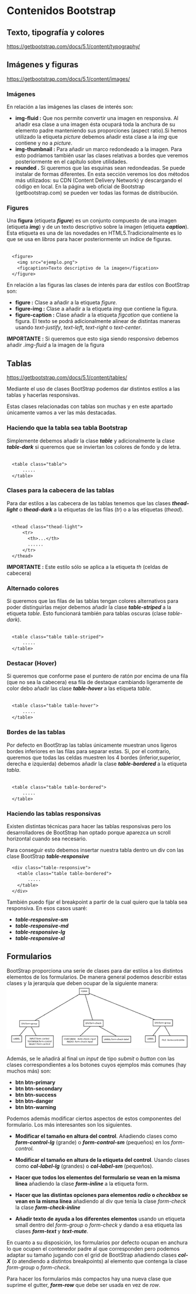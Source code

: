 ﻿# Contenidos Bootstrap 

##  Texto, tipografía y colores
https://getbootstrap.com/docs/5.1/content/typography/


## Imágenes y figuras
https://getbootstrap.com/docs/5.1/content/images/
### Imágenes

En relación a las imágenes las clases de interés son:

-   **img-fluid :**  Que nos permite convertir una imagen en responsiva. Al añadir esa clase a una imagen ésta ocupará toda la anchura de su elemento padre manteniendo sus proporciones (aspect ratio).Si hemos utilizado la etiqueta  _picture_  debemos añadir esta clase a la  _img_  que contiene y no a  _picture_.
-   **img-thumbnail :**  Para añadir un marco redondeado a la imagen. Para esto podríamos también usar las clases relativas a bordes que veremos posteriormente en el capítulo sobre utilidades.
-   **rounded .**  Si queremos que las esquinas sean redondeadas.
Se puede instalar de formas diferentes. En esta sección veremos los dos métodos más utilizados: su CDN (Content Delivery Network) y descargando el código en local. En la página web oficial de Bootstrap (getbootstrap.com) se pueden ver todas las formas de distribución.

### Figures
Una  **figura**  (etiqueta  **_figure_**) es un conjunto compuesto de una imagen (etiqueta  **_img_**) y de un texto descriptivo sobre la imagen (etiqueta  **_caption_**). Esta etiqueta es una de las novedades en HTML5.Tradicionalmente es lo que se usa en  _libros_  para hacer posteriormente un índice de figuras.

```

  <figure>
    <img src="ejemplo.png">
    <figcaption>Texto descriptivo de la imagen</figcation>
  </figure>
```
En relación a las figuras las clases de interés para dar estilos con BootStrap son:

-   **figure :**  Clase a añadir a la etiqueta  _figure_.
-   **figure-img :**  Clase a añadir a la etiqueta  _img_  que contiene la figura.
-   **figure-caption :**  Clase añadir a la etiqueta  _figcation_  que contiene la figura. El texto se podrá adicionalmente alinear de distintas maneras usando  _text-justify_,  _text-left_,  _text-right_  o  _text-center_.

**IMPORTANTE :**  Si queremos que esto siga siendo responsivo debemos añadir  _.img-fluid_  a la imagen de la figura

## Tablas
https://getbootstrap.com/docs/5.1/content/tables/

Mediante el uso de clases BootStrap  podemos dar distintos estilos a las tablas y hacerlas responsivas.

Estas clases relacionadas con tablas son muchas y en este apartado únicamente vamos a ver las más destacadas.

### Haciendo que la tabla sea tabla Bootstrap

Simplemente debemos añadir la clase  **_table_**  y adicionalmente la clase  **_table-dark_**  si queremos que se inviertan los colores de fondo y de letra.

```

  <table class="table">
      .....      
  </table>

```
### Clases para la cabecera de las tablas

Para dar estilos a las cabecera de las tablas tenemos que las clases  **_thead-light_**  o  **_thead-dark_**  a la etiquetas de las filas (_tr_) o a las etiquetas (_thead_).

```

  <thead class="thead-light">
      <tr>
        <th>...</th>
        ......
      </tr>
  </thead>

```
**IMPORTANTE :** Este estilo sólo se aplica a la etiqueta _th_ (celdas de cabecera)
### Alternado colores

Si queremos que las filas de las tablas tengan colores alternativos para poder distinguirlas mejor debemos añadir la clase  **_table-striped_**  a la etiqueta  _table_. Esto funcionará también para tablas oscuras (clase  _table-dark_).

```

  <table class="table table-striped">
      .....      
  </table>

```

### Destacar (Hover)

Si queremos que conforme pase el puntero de ratón por encima de una fila (que no sea la cabecera) esa fila de destaque cambiando ligeramente de color debo añadir las clase  **_table-hover_**  a las etiqueta  _table_.

```

  <table class="table table-hover">
      .....      
  </table>

```
### Bordes de las tablas

Por defecto en BootStrap las tablas únicamente muestran unos ligeros bordes inferiores en las filas para separar estas. Si, por el contrario, queremos que todas las celdas muestren los 4 bordes (inferior,superior, derecha e izquierda) debemos añadir la clase  **_table-bordered_**  a la etiqueta  _tabla_.

```

  <table class="table table-bordered">
      .....      
  </table>

```
### Haciendo las tablas responsivas

Existen distintas técnicas para hacer las tablas responsivas pero los desarrolladores de BootStrap han optado porque aparezca un scroll horizontal cuando sea necesario.

Para conseguir esto debemos insertar nuestra tabla dentro un div con las clase BootStrap  **_table-responsive_**

```
  <div class="table-responsive">
    <table class="table table-bordered">
        .....      
    </table>
  </div>

```

También puedo fijar el breakpoint a partir de la cual quiero que la tabla sea responsiva. En esos casos usaré:

-   **_table-responsive-sm_**
-   **_table-responsive-md_**
-   **_table-responsive-lg_**
-   **_table-responsive-xl_**

## Formularios
BootStrap proporciona una serie de clases para dar estilos a los distintos elementos de los formularios. De manera general podemos describir estas clases y la jerarquía que deben ocupar de la siguiente manera:
![Jerarquias_Clases_BS_Formularios](Jerarquias_Clases_BS_Formularios.jpg)

Además, se le añadirá al final un  _input_  de tipo  _submit_  o  _button_  con las clases correspondientes a los botones cuyos ejemplos más comunes (hay muchos más) son:

-   **btn btn-primary**
-   **btn btn-secondary**
-   **btn btn-success**
-   **btn btn-danger**
-   **btn btn-warning**

Podemos además modificar ciertos aspectos de estos componentes del formulario. Los más interesantes son los siguientes.

-   **Modificar el tamaño en altura del control**. Añadiendo clases como  **_form-control-lg_**  (grande) o  **_form-control-sm_**  (pequeños) en los  _form-control._
    
-   **Modificar el tamaño en altura de la etiqueta del control**. Usando clases como  **_col-label-lg_**  (grandes) o  **_col-label-sm_**  (pequeños).
    

-   **Hacer que todos los elementos del formulario se vean en la misma línea**  añadiendo la clase  **_form-inline_**  a la etiqueta form.

-   **Hacer que las distintas opciones para elementos  _radio_  o  _checkbox_  se vean en la misma línea**  añadiendo al div que tenía la clase  _form-check_  la clase  **_form-check-inline_**
    
-   **Añadir texto de ayuda a los diferentes elementos**  usando un etiqueta small dentro del  _form-group_  o  _form-check_  y dando a esa etiqueta las clases  **_form-text_**  y  **_text-mute_**.
    

En cuanto a su disposición, los formularios por defecto ocupan en anchura lo que ocupen el contenedor padre al que corresponden pero podemos adaptar su tamaño jugando con el grid de BootStrap añadiendo clases  **_col-X_**  (o atendiendo a distintos breakpoints) al elemento que contenga la clase  _form-group_  o  _form-check_.

Para hacer los formularios más compactos hay una nueva clase que suprime el gutter,  **_form-row_**  que debe ser usada en vez de  _row_.
